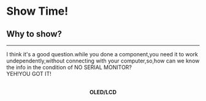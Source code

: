 # Show Time!
## Why to show?
-----------------
I think it's a good question.while you done a component,you need it to work undependently,without connecting with your computer,so,how can we know the info in the condition of NO SERIAL MONITOR?  
YEH!YOU GOT IT!  
<br>
<div class="text" style=" text-align:center;"><b>OLED/LCD</b></div>  


